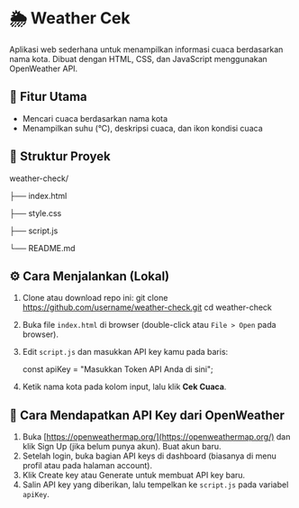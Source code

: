 # 🌦️ Weather Cek

Aplikasi web sederhana untuk menampilkan informasi cuaca berdasarkan nama kota.
Dibuat dengan HTML, CSS, dan JavaScript menggunakan OpenWeather API.



## 🧩 Fitur Utama


* Mencari cuaca berdasarkan nama kota
* Menampilkan suhu (°C), deskripsi cuaca, dan ikon kondisi cuaca



## 📁 Struktur Proyek


weather-check/

├── index.html

├── style.css

├── script.js

└── README.md



## ⚙️ Cara Menjalankan (Lokal)


1. Clone atau download repo ini:
   git clone https://github.com/username/weather-check.git
   cd weather-check
2. Buka file `index.html` di browser (double-click atau `File > Open` pada browser).
3. Edit `script.js` dan masukkan API key kamu pada baris:

   const apiKey = "Masukkan Token API Anda di sini";
   
4. Ketik nama kota pada kolom input, lalu klik **Cek Cuaca**.



## 🔑 Cara Mendapatkan API Key dari OpenWeather


1. Buka [https://openweathermap.org/](https://openweathermap.org/) dan klik Sign Up (jika belum punya akun). Buat akun baru.
2. Setelah login, buka bagian API keys di dashboard (biasanya di menu profil atau pada halaman account).
3. Klik Create key atau Generate untuk membuat API key baru.
4. Salin API key yang diberikan, lalu tempelkan ke `script.js` pada variabel `apiKey`.




